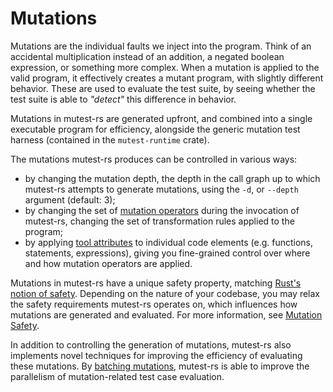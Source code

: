 # Mutations

Mutations are the individual faults we inject into the program. Think of an accidental multiplication instead of an addition, a negated boolean expression, or something more complex. When a mutation is applied to the valid program, it effectively creates a mutant program, with slightly different behavior. These are used to evaluate the test suite, by seeing whether the test suite is able to *"detect"* this difference in behavior.

Mutations in mutest-rs are generated upfront, and combined into a single executable program for efficiency, alongside the generic mutation test harness (contained in the `mutest-runtime` crate).

The mutations mutest-rs produces can be controlled in various ways:

* by changing the mutation depth, the depth in the call graph up to which mutest-rs attempts to generate mutations, using the `-d`, or `--depth` argument (default: 3);
* by changing the set of [mutation operators](./mutation-operators.md) during the invocation of mutest-rs, changing the set of transformation rules applied to the program;
* by applying [tool attributes](./tool-attributes.md) to individual code elements (e.g. functions, statements, expressions), giving you fine-grained control over where and how mutation operators are applied.

Mutations in mutest-rs have a unique safety property, matching [Rust's notion of safety](https://doc.rust-lang.org/nomicon/safe-unsafe-meaning.html). Depending on the nature of your codebase, you may relax the safety requirements mutest-rs operates on, which influences how mutations are generated and evaluated. For more information, see [Mutation Safety](./mutation-safety.md).

In addition to controlling the generation of mutations, mutest-rs also implements novel techniques for improving the efficiency of evaluating these mutations. By [batching mutations](./batching-mutations.md), mutest-rs is able to improve the parallelism of mutation-related test case evaluation.
